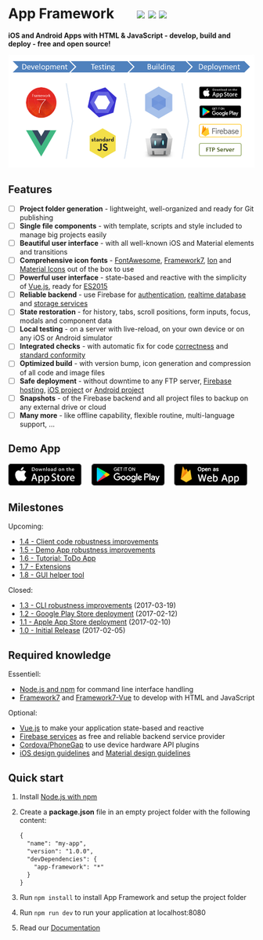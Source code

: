 # App Framework &nbsp; &nbsp; &nbsp; [![](https://img.shields.io/npm/dt/app-framework.svg)](https://www.npmjs.com/package/app-framework) [![](https://img.shields.io/npm/v/app-framework.svg)](https://www.npmjs.com/package/app-framework) [![](https://img.shields.io/npm/l/app-framework.svg)](https://www.npmjs.com/package/app-framework)

**iOS and Android Apps with HTML & JavaScript - develop, build and deploy - free and open source!**

![Process](media/process.png)

## Features

- [ ] **Project folder generation** - lightweight, well-organized and ready for Git publishing
- [ ] **Single file components** - with template, scripts and style included to manage big projects easily
- [ ] **Beautiful user interface** - with all well-known iOS and Material elements and transitions
- [ ] **Comprehensive icon fonts** - [FontAwesome](http://fontawesome.io/), [Framework7](http://framework7.io/icons/), [Ion](http://ionicons.com/) and [Material Icons](https://material.io/icons/) out of the box to use
- [ ] **Powerful user interface** - state-based and reactive with the simplicity of [Vue.js](https://vuejs.org/), ready for [ES2015](https://babeljs.io/learn-es2015/)
- [ ] **Reliable backend** - use Firebase for [authentication](https://firebase.google.com/docs/auth/), [realtime database](https://firebase.google.com/docs/database/) and [storage services](https://firebase.google.com/docs/storage/)
- [ ] **State restoration** - for history, tabs, scroll positions, form inputs, focus, modals and component data
- [ ] **Local testing** - on a server with live-reload, on your own device or on any iOS or Android simulator
- [ ] **Integrated checks** - with automatic fix for code [correctness](http://eslint.org/) and [standard conformity](http://standardjs.com/)
- [ ] **Optimized build** - with version bump, icon generation and compression of all code and image files
- [ ] **Safe deployment** - without downtime to any FTP server, [Firebase hosting](https://firebase.google.com/docs/hosting/), [iOS project](https://developer.apple.com/xcode/) or [Android project](https://developer.android.com/studio)
- [ ] **Snapshots** - of the Firebase backend and all project files to backup on any external drive or cloud
- [ ] **Many more** - like offline capability, flexible routine, multi-language support, ...

## Demo App

[![Download on the App Store Play](media/app-store-download.png)](https://itunes.apple.com/us/app/app-framework-demo/id1203927581?mt=8')
&nbsp;&nbsp;&nbsp;
[![Get it on Google Play](media/google-play-download.png)](https://play.google.com/store/apps/details?id=de.scriptpilot.appframework)
&nbsp;&nbsp;&nbsp;
[![Open as Web App](media/web-app-visit.png)](https://app-framework.scriptpilot.de/)

## Milestones

Upcoming:

- [1.4 - Client code robustness improvements](https://github.com/scriptPilot/app-framework/milestone/9)
- [1.5 - Demo App robustness improvements](https://github.com/scriptPilot/app-framework/milestone/10)
- [1.6 - Tutorial: ToDo App](https://github.com/scriptPilot/app-framework/milestone/3)
- [1.7 - Extensions](https://github.com/scriptPilot/app-framework/milestone/7)
- [1.8 - GUI helper tool](https://github.com/scriptPilot/app-framework/milestone/8)

Closed:

- [1.3 - CLI robustness improvements](https://github.com/scriptPilot/app-framework/milestone/6?closed=1) (2017-03-19)
- [1.2 - Google Play Store deployment](https://github.com/scriptPilot/app-framework/milestone/5?closed=1) (2017-02-12)
- [1.1 - Apple App Store deployment](https://github.com/scriptPilot/app-framework/milestone/4?closed=1) (2017-02-10)
- [1.0 - Initial Release](https://github.com/scriptPilot/app-framework/milestone/1?closed=1) (2017-02-05)

## Required knowledge

Essentiell:

- [Node.js and npm](https://docs.npmjs.com/getting-started/what-is-npm) for command line interface handling
- [Framework7](https://framework7.io/docs/) and [Framework7-Vue](https://framework7.io/vue/) to develop with HTML and JavaScript

Optional:

- [Vue.js](https://vuejs.org/v2/guide/) to make your application state-based and reactive
- [Firebase services](https://firebase.google.com/docs/web/setup) as free and reliable backend service provider
- [Cordova/PhoneGap](https://cordova.apache.org/docs/en/latest/) to use device hardware API plugins
- [iOS design guidelines](https://developer.apple.com/ios/human-interface-guidelines/overview/design-principles/) and [Material design guidelines](https://material.io/guidelines/)

## Quick start

1. Install [Node.js with npm](https://docs.npmjs.com/getting-started/what-is-npm)
2. Create a **package.json** file in an empty project folder with the following content:

   ```
   {
     "name": "my-app",
     "version": "1.0.0",
     "devDependencies": {
       "app-framework": "*"
     }
   }
   ```

3. Run `npm install` to install App Framework and setup the project folder
4. Run `npm run dev` to run your application at localhost:8080
5. Read our [Documentation](DOCUMENTATION.md)
